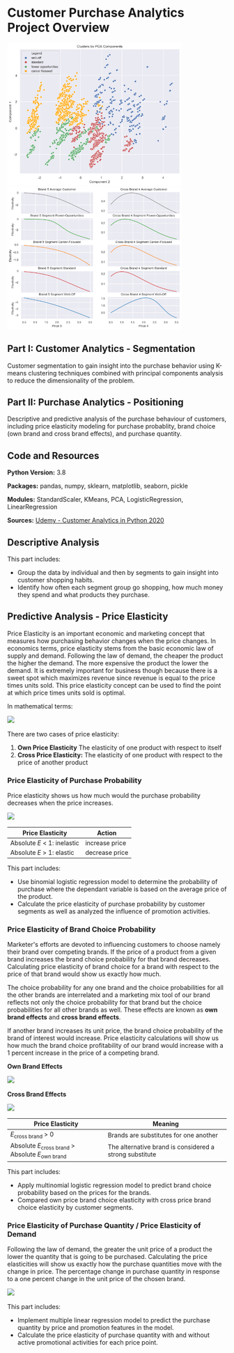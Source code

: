 # Customer Purchase Analytics Project Overview

<p float="left">
  <img src="/images/CS_Kmeans_PCA.png"" width=400" />
  <img src="/images/Cross_Brand_Effect.png" width="400" />
</p>

## Part I: Customer Analytics - Segmentation
Customer segmentation to gain insight into the purchase behavior using K-means clustering techniques combined with principal components analysis to reduce the dimensionality of the problem.

## Part II: Purchase Analytics - Positioning
Descriptive and predictive analysis of the purchase behaviour of customers, including price elasticity modeling for purchase probablity, brand choice (own brand and cross brand effects), and purchase quantity.

## Code and Resources
**Python Version:** 3.8

**Packages:** pandas, numpy, sklearn, matplotlib, seaborn, pickle

**Modules:** StandardScaler, KMeans, PCA, LogisticRegression, LinearRegression

**Sources:** [Udemy - Customer Analytics in Python 2020](https://www.udemy.com/course/customer-analytics-in-python/)

## Descriptive Analysis
This part includes:
* Group the data by individual and then by segments to gain insight into customer shopping habits.
* Identify how often each segment group go shopping, how much money they spend and what products they purchase.

## Predictive Analysis - Price Elasticity
Price Elasticity is an important economic and marketing concept that measures how purchasing behavior changes when the price changes. In economics terms, price elasticity stems from the basic economic law of supply and demand.
Following the law of demand, the cheaper the product the higher the demand. The more expensive the product the lower the demand.
It is extremely important for business though because there is a sweet spot which maximizes revenue since revenue is equal to the price times units sold.
This price elasticity concept can be used to find the point at which price times units sold is optimal.

In mathematical terms:

<img src="https://render.githubusercontent.com/render/math?math=Price\: Elasticity,\: E = \frac{Percent\: change\: in\: economic\: outcome\: of\: interest\: (Units\: sold)}{1\: percent\: change\: in\: price}">

There are two cases of price elasticity:
1. **Own Price Elasticity** The elasticity of one product with respect to itself
2. **Cross Price Elasticity:**  The elasticity of one product with respect to the price of another product

### Price Elasticity of Purchase Probability
Price elasticity shows us how much would the purchase probability decreases when the price increases.

<img src="https://render.githubusercontent.com/render/math?math=E = \frac{\Delta Pr(Purchase)}{\Delta Price} * \frac{Price}{Pr(Purchase)} = \beta * \frac{Price}{Pr(Purchase)}">

Price Elasticity | Action
--- | ---
Absolute *E* < 1: inelastic | increase price
Absolute *E* > 1: elastic  | decrease price

This part includes:
* Use binomial logistic regression model to determine the probability of purchase where the dependant variable is based on the average price of the product.
* Calculate the price elasticity of purchase probability by customer segments as well as analyzed the influence of promotion activities.

### Price Elasticity of Brand Choice Probability
Marketer's efforts are devoted to influencing customers to choose namely their brand over competing brands. If the price of a product from a given brand increases the brand choice probability for that brand decreases. Calculating price elasticity of brand choice for a brand with respect to the price of that brand would show us exactly how much.

The choice probability for any one brand and the choice probabilities for all the other brands are interrelated and a marketing mix tool of our brand reflects not only the choice probability for that brand but the choice probabilities for all other brands as well. These effects are known as **own brand effects** and **cross brand effects**.

If another brand increases its unit price, the brand choice probability of the brand of interest would increase. Price elasticity calculations will show us how much the brand choice profitability of our brand would increase with a 1 percent increase in the price of a competing brand.

**Own Brand Effects**

<img src="https://render.githubusercontent.com/render/math?math=E_{own\: brand} = \beta(own\: price) * \frac{Price(own\: price)}{Pr(own\: price)}">

**Cross Brand Effects**

<img src="https://render.githubusercontent.com/render/math?math=E_{cross\: brand} = -\beta(own\: price) * \frac{Price(cross\: brand)}{Pr(cross\: brand)}">

Price Elasticity | Meaning
--- | ---
*E*<sub>cross brand</sub> > 0 | Brands are substitutes for one another
Absolute *E*<sub>cross brand</sub> > Absolute *E*<sub>own brand</sub> | The alternative brand is considered a strong substitute

This part includes:
* Apply multinomial logistic regression model to predict brand choice probability based on the prices for the brands.
* Compared own price brand choice elasticity with cross price brand choice elasticity by customer segments.

### Price Elasticity of Purchase Quantity / Price Elasticity of Demand
Following the law of demand, the greater the unit price of a product the lower the quantity that is going to be purchased. Calculating the price elasticities will show us exactly how the purchase quantities move with the change in price. The percentage change in purchase quantity in response to a one percent change in the unit price of the chosen brand.

<img src="https://render.githubusercontent.com/render/math?math=E = \frac{\Delta Quantity(Purchase)}{\Delta Price} * \frac{Price}{Quantity(Purchase)} = \beta * \frac{Price}{Quantity(Purchase)}">

This part includes:
* Implement multiple linear regression model to predict the purchase quantity by price and promotion features in the model.
* Calculate the price elasticity of purchase quantity with and without active promotional activities for each price point.

<!--

<img align = "left" width = "450" src="/images/CS_Kmeans_PCA.png">
<img align = "right" width = "450" src="/images/Cross_Brand_Effect.png">

## Customer Analytics - Segmentation
### Exploration Data Analysis
Used Pearson correlation method (linear dependency between variables) to explore how the variables correlate, in order to get an initial understanding of the relationship between them.

### Data Preprocessing
Standardized data using StandardScaler, so that all features have equal weight.
### Customer segmentation - K-means clustering with PCA
Fitted K-means using the PCA scores and created a K-means-PCA-model with 4 clusters.

## Purchase Analytics - Positioning
### Data Preprocessing
Applied the segmentation model (scaler.pickle, pca.pickle, kmeans_pca.pickle) to the new dataset (purchase_data.csv) in order to group new customers into clusters.

### Descriptive analysis

<p align="center">
  <img src="/images/Pie_Chart_Segment_Proportion.png" width="400" />


<p align="center">
  <img src="/images/PA_Price_Elasticity_of_Purchase_Probability.png" width="600" />

Price Elasticity, E = % Change in economic outcome of interest (Units sold) / 1% change in price
E = beta * price * (1-Pr(purchase))
-->
